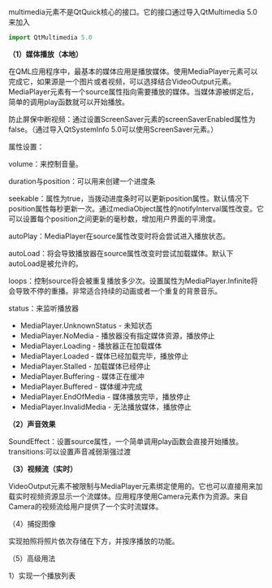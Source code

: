 multimedia元素不是QtQuick核心的接口。它的接口通过导入QtMultimedia 5.0来加入

```js
import QtMultimedia 5.0
```

**（1）媒体播放（本地）**

在QML应用程序中，最基本的媒体应用是播放媒体。使用MediaPlayer元素可以完成它，如果源是一个图片或者视频，可以选择结合VideoOutput元素。MediaPlayer元素有一个source属性指向需要播放的媒体。当媒体源被绑定后，简单的调用play函数就可以开始播放。

防止屏保中断视频：通过设置ScreenSaver元素的screenSaverEnabled属性为false。（通过导入QtSystemInfo 5.0可以使用ScreenSaver元素。）

属性设置：

volume：来控制音量。

duration与position：可以用来创建一个进度条

seekable：属性为true，当拨动进度条时可以更新position属性。默认情况下position属性每秒更新一次。通过mediaObject属性的notifyInterval属性改变。它可以设置每个position之间更新的毫秒数，增加用户界面的平滑度。

autoPlay：MediaPlayer在source属性改变时将会尝试进入播放状态。

autoLoad：将会导致播放器在source属性改变时尝试加载媒体。默认下autoLoad是被允许的。

loops：控制source将会被重复播放多少次。设置属性为MediaPlayer.Infinite将会导致不停的重播。非常适合持续的动画或者一个重复的背景音乐。

status：来监听播放器

* MediaPlayer.UnknownStatus - 未知状态
* MediaPlayer.NoMedia - 播放器没有指定媒体资源，播放停止
* MediaPlayer.Loading - 播放器正在加载媒体
* MediaPlayer.Loaded - 媒体已经加载完毕，播放停止
* MediaPlayer.Stalled - 加载媒体已经停止
* MediaPlayer.Buffering - 媒体正在缓冲
* MediaPlayer.Buffered - 媒体缓冲完成
* MediaPlayer.EndOfMedia - 媒体播放完毕，播放停止
* MediaPlayer.InvalidMedia - 无法播放媒体，播放停止

**（2）声音效果**

SoundEffect：设置source属性，一个简单调用play函数会直接开始播放。
transitions:可以设置声音减弱渐强过渡

**（3）视频流（实时）**

VideoOutput元素不被限制与MediaPlayer元素绑定使用的。它也可以直接用来加载实时视频资源显示一个流媒体。应用程序使用Camera元素作为资源。来自Camera的视频流给用户提供了一个实时流媒体。

（4）捕捉图像

实现拍照将照片依次存储在下方，并按序播放的功能。

（5）高级用法

1）实现一个播放列表